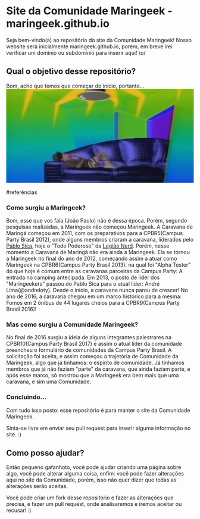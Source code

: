 # Site da Comunidade Maringeek - maringeek.github.io

Seja bem-vindo(a) ao repositório do site da Comunidade Maringeek!
Nosso website será inicialmente maringeek.github.io, porém, em breve irei verificar um domínio ou subdomínio para inserir aqui! \o/

## Qual o objetivo desse repositório?
Bom, acho que temos que começar do início, portanto...
![Senta que lá vem a história!](https://raw.githubusercontent.com/maringeek/maringeek.github.io/master/readme/sentaquelavemhistoria-cultura.jpg)

\#referências

### Como surgiu a Maringeek?
Bom, esse que vos fala (João Paulo) não é dessa época. Porém, segundo pesquisas realizadas, a Maringeek não começou Maringeek.
A Caravana de Maringá começou em 2011, com os preparativos para a CPBR5(Campus Party Brasil 2012), onde alguns membros criaram a caravana, liderados pelo [Pablo Sica](https://www.facebook.com/sicapablo), hoje o "Todo Poderoso" da [Legião Nerd](https://www.legiaonerd.com.br/). Porém, nesse momento a Caravana de Maringá não era ainda a Maringeek. Ela se tornou a Maringeek no final do ano de 2012, começando assim a atuar como Maringeek na CPBR6(Campus Party Brasil 2013), na qual foi "Alpha Tester" do que hoje é comum entre as caravanas parceiras da Campus Party: A entrada no camping antecipada.
Em 2013, o posto de líder dos "Maringeekers" passou do Pablo Sica para o atual lider: André Lima(@andreloty).
Desde o início, a caravana nunca parou de crescer!
No ano de 2016, a caravana chegou em um marco histórico para a mesma: Fomos em 2 ônibus de 44 lugares cheios para a CPBR9(Campus Party Brasil 2016)!

### Mas como surgiu a Comunidade Maringeek?
No final de 2016 surgiu a ideia de alguns integrantes palestrares na CPBR10(Campus Party Brasil 2017) e assim o atual líder da comunidade preencheu o formulário de comunidades da Campus Party Brasil. A solicitação foi aceita, e assim começou a trajetória de Comunidade da Maringeek, algo que já tinhamos: o espírito de comunidade. Já tinhamos membros que já não faziam "parte" da caravana, que ainda faziam parte, e após esse marco, só mostrou que a Maringeek era bem mais que uma caravana, e sim uma Comunidade.

### Concluindo...
Com tudo isso posto: esse repositório é para manter o site da Comunidade Maringeek.

Sinta-se livre em enviar seu pull request para inserir alguma informação no site. :)

## Como posso ajudar?
Então pequeno gafanhoto, você pode ajudar criando uma página sobre algo, você pode alterar alguma coisa, enfim: você pode fazer alterações aqui no site da Comunidade, porém, isso não quer dizer que todas as alterações serão aceitas.

Você pode criar um fork desse repositório e fazer as alterações que precisa, e fazer um pull request, onde analisaremos e iremos aceitar ou recusar! :)
